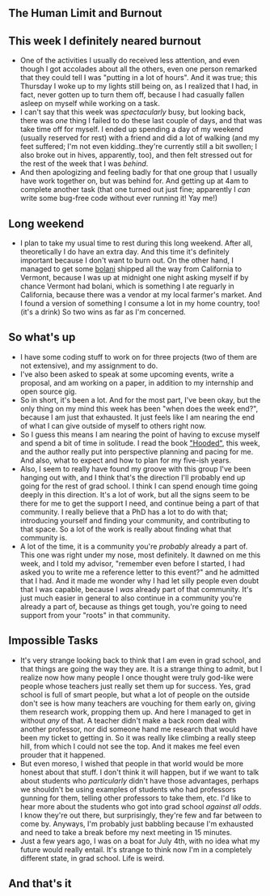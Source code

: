 ## The Human Limit and Burnout

## This week I definitely neared burnout
- One of the activities I usually do received less attention, and even though I got accolades about all the others, even one person remarked
that they could tell I was "putting in a lot of hours". And it was true; this Thursday I woke up to my lights still being on, as I realized that
I had, in fact, never gotten up to turn them off, because I had casually fallen asleep on myself while working on a task.
- I can't say that this week was *spectacularly* busy, but looking back, there was *one* thing I failed to do these last couple of days, and that
was take time off for myself. I ended up spending a day of my weekend (usually reserved for rest) with a friend and did a lot of walking (and my feet suffered; I'm not even kidding..they're currently
still a bit swollen; I also broke out in hives, apparently, too), and then felt stressed out for the rest of the week that I was *behind*. 
- And then apologizing and feeling badly for that one group that I usually have work together on, but was behind for. And getting up at 4am to complete
another task (that one turned out just fine; apparently I *can* write some bug-free code without ever running it! Yay me!)

## Long weekend
- I plan to take my usual time to rest during this long weekend. After all, theoretically I do have an extra day. And this time it's definitely
important because I don't want to burn out. On the other hand, I managed to get some [bolani](https://en.wikipedia.org/wiki/Bolani) shipped all the way from California to Vermont, because I was up
at midnight one night asking myself if by chance Vermont had bolani, which is something I ate reguarly in California, because there was a vendor at 
my local farmer's market. And I found a version of something I consume a lot in my home country, too! (it's a drink) So two wins as far as I'm concerned.

## So what's up
- I have some coding stuff to work on for three projects (two of them are not extensive), and my assignment to do. 
- I've also been asked to speak at some upcoming events, write a proposal, and am working on a paper, in addition to my internship and open source gig.
- So in short, it's been a lot. And for the most part, I've been okay, but the only thing on my mind this week has been "when does the week end?",
because I am just that exhausted. It just feels like I am nearing the end of what I can give outside of myself to others right now.
- So I guess this means I am nearing the point of having to excuse myself and spend a bit of time in solitude. I read the book ["Hooded"](https://www.goodreads.com/book/show/55188322-hooded), this week,
and the author really put into perspective planning and pacing for me. And also, what to expect and how to plan for my five-ish years.
- Also, I seem to really have found my groove with this group I've been hanging out with, and I think that's the direction I'll probably end up going
for the rest of grad school. I think I can spend enough time going deeply in this direction. It's a lot of work, but all the signs seem to be there
for me to get the support I need, and continue being a part of that community. I really believe that a PhD has a lot to do with that; introducing yourself
and finding your community, and contributing to that space. So a lot of the work is really about finding what that community is. 
- A lot of the time, it is a community you're *probably* already a part of. This one was right under my nose, most definitely. It dawned on me this week,
and I told my advisor, "remember even before I started, I had asked you to write me a reference letter to this event?" and he admitted that I had. And it
made me wonder why I had let silly people even doubt that I was capable, because I *was* already part of that community. It's just much easier in general
to also continue in a community you're already a part of, because as things get tough, you're going to need support from your "roots" in that community.

## Impossible Tasks
- It's very strange looking back to think that I am even in grad school, and that things are going the way they are. It is a strange thing to admit,
but I realize now how many people I once thought were truly god-like were people whose teachers just really set them up for success. Yes, grad school
is full of smart people, but what a lot of people on the outside don't see is how many teachers are vouching for them early on, giving them research
work, propping them up. And here I managed to get in without *any* of that. A teacher didn't make a back room deal with another professor, nor
did someone hand me research that would have been my ticket to getting in. So it was really like climbing a really steep hill, from which I could not 
see the top. And it makes me feel even prouder that it happened. 
- But even moreso, I wished that people in that world would be more honest about that stuff. I don't think it will happen, but if we want to talk about
students who *particularly* didn't have those advantages, perhaps we shouldn't be using examples of students who had professors gunning for them, 
telling other professors to take them, etc. I'd like to hear more about the students who got into grad school *against all odds*. I know they're out
there, but surprisingly, they're few and far between to come by. Anyways, I'm probably just babbling because I'm exhausted and need to take a break before
my next meeting in 15 minutes.
- Just a few years ago, I was on a boat for July 4th, with no idea what my future would really entail. It's strange to think now I'm in a completely
different state, in grad school. Life is weird. 

## And that's it
